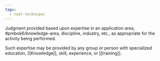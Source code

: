 ```yaml
---
tags:
  - tool-technique
---
```

Judgment provided based upon expertise in an application area, #pmbok6/knowledge-area, discipline, industry, etc., as appropriate for the activity being performed.

Such expertise may be provided by any group or person with specialized education, [[Knowledge]], skill, experience, or [[training]].